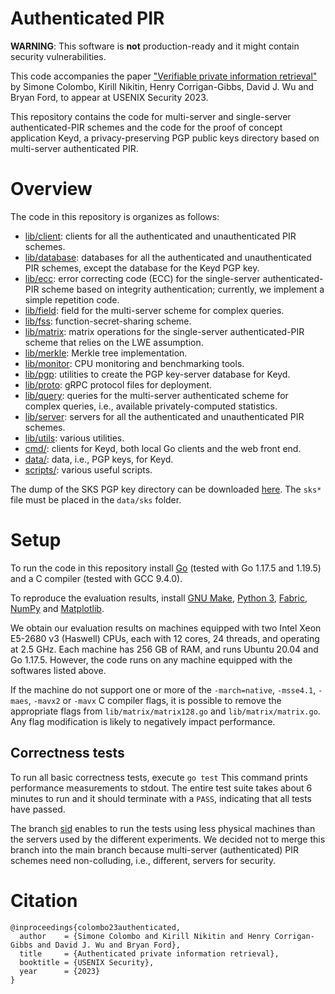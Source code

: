 # Authenticated PIR
**WARNING**: This software is **not** production-ready 
and it might contain security vulnerabilities.

This code accompanies the paper 
["Verifiable private information retrieval"](https://eprint.iacr.org/2023/297)
by Simone Colombo, 
Kirill Nikitin, 
Henry Corrigan-Gibbs,
David J. Wu
and Bryan Ford, to appear at USENIX Security 2023.

This repository contains the code for multi-server and
single-server authenticated-PIR schemes and the code
for the proof of concept application Keyd, 
a privacy-preserving PGP public keys directory based on multi-server 
authenticated PIR.


# Overview
The code in this repository is organizes as follows:

* [lib/client](lib/client): clients for all the authenticated and
unauthenticated PIR schemes.
* [lib/database](lib/database): databases for all the authenticated and
    unauthenticated PIR schemes, except the database for the Keyd PGP key.
* [lib/ecc](lib/ecc): error correcting code (ECC) for the
    single-server authenticated-PIR scheme based on integrity authentication;
    currently, we implement a simple repetition code.
* [lib/field](lib/field): field for the multi-server scheme for complex
    queries.
* [lib/fss](lib/fss): function-secret-sharing scheme.
* [lib/matrix](lib/matrix): matrix operations for the single-server
    authenticated-PIR scheme that relies on the LWE assumption.
* [lib/merkle](lib/merkle): Merkle tree implementation.
* [lib/monitor](lib/monitor): CPU monitoring and benchmarking tools.
* [lib/pgp](lib/pgp): utilities to create the PGP key-server database for Keyd. 
* [lib/proto](lib/proto): gRPC protocol files for deployment.
* [lib/query](lib/query): queries for the multi-server authenticated scheme for
    complex queries, i.e., available privately-computed statistics.
* [lib/server](lib/server): servers for all the authenticated and
    unauthenticated PIR schemes.
* [lib/utils](lib/utils): various utilities.
* [cmd/](cmd): clients for Keyd, both local Go clients and the web front end.
* [data/](data): data, i.e., PGP keys, for Keyd.
* [scripts/](scripts): various useful scripts.

The dump of the SKS PGP key directory can be downloaded
[here](https://drive.switch.ch/index.php/s/IFEmRlDNgachlOc). 
The `sks*` file must be placed in the `data/sks` folder.

# Setup
To run the code in this repository
install [Go](https://go.dev/) (tested with Go 1.17.5 and 1.19.5)
and a C compiler (tested with GCC 9.4.0).

To reproduce the evaluation results, install 
[GNU Make](https://www.gnu.org/software/make/),
[Python 3](https://www.python.org/downloads/), 
[Fabric](https://www.fabfile.org/),
[NumPy](https://numpy.org/) and 
[Matplotlib](https://matplotlib.org/).

We obtain our evaluation results 
on machines equipped with two
Intel Xeon E5-2680 v3 (Haswell) CPUs, each with 12 cores, 24 threads,
and operating at 2.5 GHz. Each machine has 256 GB of RAM, and
runs Ubuntu 20.04 and Go 1.17.5.
However, the code runs on any machine equipped with the 
softwares listed above.

If the machine do not support one or more of the
`-march=native`, `-msse4.1`, `-maes`, `-mavx2` or `-mavx` C compiler flags,
it is possible to remove the appropriate flags from
`lib/matrix/matrix128.go` and `lib/matrix/matrix.go`. 
Any flag modification is likely to negatively impact performance.

<!--# Usage and experiments-->

## Correctness tests
To run all basic correctness tests, execute
`go test`
This command prints performance measurements to stdout.
The entire test suite takes about 6 minutes to run and it should terminate with a `PASS`,
indicating that all tests have passed.

<!--## Multi-server point and complex queries-->
<!--The code for the experiments on our multi-server authenticated-PIR schemes-->
<!--is in [`simulations/multi`](simulations/multi).-->

<!--To run the simulation, first modify-->
<!--[`simulations/multi/config.toml`](simulations/multi/config.toml)-->
<!--to indicate the IP address of the client machines and the IP addresses and-->
<!--ports of the five servers machines. One can safely use the default -->
<!--port numbers that we indicate in the `simulations/multi/config.toml` file.-->

<!--The [`simulations/multi/simul.toml`](simulations/multi/simul.toml) -->
<!--file contains the databases sizes, -->
<!--the number of repetitions for a single experiment and the amount of data to -->
<!--retrieve from the database. To reproduce the results of the paper, -->
<!--do not modify this file; to speed up the simulation, or to run on machines with -->
<!--insufficient RAM, one can reduce the sizes of the databases and/or the number of-->
<!--repetitions.-->

<!--TODO HERE FINISH-->

<!--The multi-server authenticated-PIR scheme -->
<!--for point queries needs database preprocessing:-->
<!--the servers compute a Merkle-->
<!--tree over the database entries along-->
<!--with their indexes.-->
<!--Then for each entry, each server constructs a Merkle proof-->
<!--of inclusion in the rooted Merkle tree and attaches this proof-->
<!--to each database record.-->
<!--We measure the CPU time that a single server takes to process the database -->
<!--with an experiment that can be executed as follows. From the root -->
<!--of the repository, run the following commands:-->
<!--```-->
<!--cd simulations-->
<!--make preprocessing-->
<!--```-->

<!--To reproduce the plot run the following command in the same directory:-->
<!--```-->
<!--python plot.py -e preprocessing-->
<!--```-->
<!--The resulting plot is saved in `figures/preprocessing.eps`.-->

<!--## Single-server point queries-->
<!--The code for the experiments on our single-server authenticated-PIR-->
<!--resides in [`simulations`](simulations).-->

<!--The experiments for single-serve schemes run on a single machine -->
<!--give the sequential nature of the protocol. -->

<!--As in the multi-server case, -->
<!--the [`simulations/multi/simul.toml`](simulations/multi/simul.toml) -->
<!--file contains the databases sizes, -->
<!--the number of repetitions for a single experiment and the amount of data to -->
<!--retrieve from the database. These can be modified to speed up the experiments-->
<!--and/or use a machine with less RAM.-->

<!--To run the single-server experiments, first clone this repository on the server. -->
<!--Form the root of repository, run the command-->
<!--```-->
<!--cd simulations-->
<!--make single-->
<!--```-->

<!--To reproduce the plots run the following commands in the same directory:-->
<!--```-->
<!--python plot.py -e single-->
<!--```-->
<!--This command saves the plot in `figures/single_bar_multi.eps` and prints a LaTeX-->
<!--table in the terminal; the table is not used in the paper but it is useful to-->
<!--extrapolate the overheads among schemes.-->

<!--## Keyd: privacy-preserving key server-->

The branch [sid](https://github.com/dedis/apir-code/tree/sid) enables to run the
tests using less physical machines than the servers used by the different
experiments. We decided not to merge this branch into the main branch because
multi-server (authenticated) PIR schemes need non-colluding, i.e., different,
servers for security.


# Citation

```
@inproceedings{colombo23authenticated,
  author    = {Simone Colombo and Kirill Nikitin and Henry Corrigan-Gibbs and David J. Wu and Bryan Ford},
  title     = {Authenticated private information retrieval},
  booktitle = {USENIX Security},
  year      = {2023}
}
```

